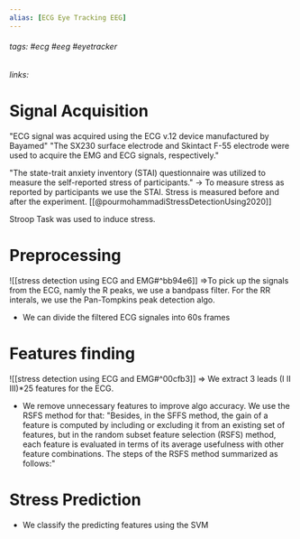 ```yaml
---
alias: [ECG Eye Tracking EEG]
---
```

###### tags: #ecg #eeg #eyetracker 
###### links:  

# Signal Acquisition
"ECG signal was acquired using the ECG v.12 device manufactured by Bayamed"
"The SX230 surface electrode and Skintact F-55 electrode were used to acquire the EMG and ECG signals, respectively." 

"The state-trait anxiety inventory (STAI)  questionnaire was utilized to measure the self-reported stress of participants."
-> To measure stress as reported by participants we use the STAI. Stress is measured before and after the experiment. 
[[@pourmohammadiStressDetectionUsing2020]]

Stroop Task was used to induce stress. 
# Preprocessing

![[stress detection using ECG and EMG#^bb94e6]]
=>To pick up the signals from the ECG, namly the R peaks, we use a bandpass filter. For the RR interals, we use the Pan-Tompkins peak detection algo.
- We can divide the filtered ECG signales into 60s frames
# Features finding
![[stress detection using ECG and EMG#^00cfb3]]
=> We extract 3 leads (I II III)*25 features for the ECG. 
- We remove unnecessary features to improve algo accuracy. We use the RSFS method for that:
"Besides, in the SFFS method, the gain of a feature is computed by including or excluding it from an existing set of features, but in the random subset feature selection (RSFS) method, each feature is evaluated in terms of its average usefulness with other feature combinations. The steps of the RSFS method summarized as follows:"
# Stress Prediction
- We classify the predicting features using the SVM

